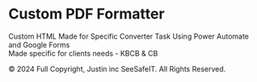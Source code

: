 # Custom PDF Formatter
 Custom HTML Made for Specific Converter Task Using Power Automate and Google Forms <br>
 Made specific for clients needs - KBCB & CB <br>

 © 2024 Full Copyright, Justin inc SeeSafeIT. All Rights Reserved.
